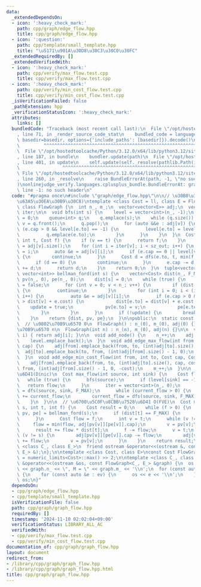 ```yaml
---
data:
  _extendedDependsOn:
  - icon: ':heavy_check_mark:'
    path: cpp/graph/edge_flow.hpp
    title: cpp/graph/edge_flow.hpp
  - icon: ':question:'
    path: cpp/template/small_template.hpp
    title: "\u5171\u901A\u30D8\u30C3\u30C0\u30FC"
  _extendedRequiredBy: []
  _extendedVerifiedWith:
  - icon: ':heavy_check_mark:'
    path: cpp/verify/max_flow.test.cpp
    title: cpp/verify/max_flow.test.cpp
  - icon: ':heavy_check_mark:'
    path: cpp/verify/min_cost_flow.test.cpp
    title: cpp/verify/min_cost_flow.test.cpp
  _isVerificationFailed: false
  _pathExtension: hpp
  _verificationStatusIcon: ':heavy_check_mark:'
  attributes:
    links: []
  bundledCode: "Traceback (most recent call last):\n  File \"/opt/hostedtoolcache/Python/3.12.0/x64/lib/python3.12/site-packages/onlinejudge_verify/documentation/build.py\"\
    , line 71, in _render_source_code_stat\n    bundled_code = language.bundle(stat.path,\
    \ basedir=basedir, options={'include_paths': [basedir]}).decode()\n          \
    \         ^^^^^^^^^^^^^^^^^^^^^^^^^^^^^^^^^^^^^^^^^^^^^^^^^^^^^^^^^^^^^^^^^^^^^^^^^^^^^^^^^\n\
    \  File \"/opt/hostedtoolcache/Python/3.12.0/x64/lib/python3.12/site-packages/onlinejudge_verify/languages/cplusplus.py\"\
    , line 187, in bundle\n    bundler.update(path)\n  File \"/opt/hostedtoolcache/Python/3.12.0/x64/lib/python3.12/site-packages/onlinejudge_verify/languages/cplusplus_bundle.py\"\
    , line 401, in update\n    self.update(self._resolve(pathlib.Path(included), included_from=path))\n\
    \                ^^^^^^^^^^^^^^^^^^^^^^^^^^^^^^^^^^^^^^^^^^^^^^^^^^^^^^^^^\n \
    \ File \"/opt/hostedtoolcache/Python/3.12.0/x64/lib/python3.12/site-packages/onlinejudge_verify/languages/cplusplus_bundle.py\"\
    , line 260, in _resolve\n    raise BundleErrorAt(path, -1, \"no such header\"\
    )\nonlinejudge_verify.languages.cplusplus_bundle.BundleErrorAt: graph/edge_flow.hpp:\
    \ line -1: no such header\n"
  code: "#pragma once\n#include \"graph/edge_flow.hpp\"\n\n// \u30B0\u30E9\u30D5(\u96A3\
    \u63A5\u30EA\u30B9\u30C8)\ntemplate <class Cost = ll, class E = FlowEdge<Cost>>\
    \ class FlowGraph {\n  int n_, m_;\n  vector<vector<E>> adj;\n  vector<int> level,\
    \ iter;\n\n  void bfs(int s) {\n    level = vector<int>(n_, -1);\n    level[s]\
    \ = 0;\n    queue<int> q;\n    q.emplace(s);\n    while (q.size()) {\n      int\
    \ v = q.front();\n      q.pop();\n      for (auto &&e : adj[v]) {\n        if\
    \ (e.cap > 0 && level[e.to] == -1) {\n          level[e.to] = level[v] + 1;\n\
    \          q.emplace(e.to);\n        }\n      }\n    }\n  }\n  Cost dfs(int v,\
    \ int t, Cost f) {\n    if (v == t) {\n      return f;\n    }\n    int sz_out\
    \ = adj[v].size();\n    for (int i = iter[v]; i < sz_out; i++) {\n      iter[v]\
    \ = i;\n      auto &e = adj[v][i];\n      if (e.cap == 0 || level[v] >= level[e.to])\
    \ {\n        continue;\n      }\n      Cost d = dfs(e.to, t, min(f, e.cap));\n\
    \      if (d == 0) {\n        continue;\n      }\n      e.cap -= d;\n      adj[e.to][e.rev].cap\
    \ += d;\n      return d;\n    }\n    return 0;\n  }\n  tuple<vector<Cost>, vector<int>,\
    \ vector<int>> bellman_ford(int s) {\n    vector<Cost> dist(n_, F_MAX);\n    vector<int>\
    \ pv(n_, 0), pe(n_, 0);\n    dist[s] = 0;\n    while (true) {\n      bool update\
    \ = false;\n      for (int v = 0; v < n_; v++) {\n        if (dist[v] == F_MAX)\
    \ {\n          continue;\n        }\n        for (int i = 0; i < (int)adj[v].size();\
    \ i++) {\n          auto &e = adj[v][i];\n          if (e.cap > 0 && dist[e.to]\
    \ > dist[v] + e.cost) {\n            dist[e.to] = dist[v] + e.cost;\n        \
    \    update = true;\n            pv[e.to] = v;\n            pe[e.to] = i;\n  \
    \        }\n        }\n      }\n      if (!update) {\n        break;\n      }\n\
    \    }\n    return {dist, pv, pe};\n  }\n\npublic:\n  static const Cost F_MAX;\n\
    \  // \u9802\u70B9\u6570 0\n  FlowGraph() : n_(0), m_(0), adj(0) {}\n  // \u9802\
    \u70B9\u6570 n\n  FlowGraph(int n) : n_(n), m_(0), adj(n) {}\n\n  vector<E> &operator[](int\
    \ i) { return adj[i]; }\n\n  void add_node() {\n    n_++;\n    adj.emplace_back();\n\
    \    level.emplace_back();\n  }\n  void add_edge_max_flow(int from, int to, Cost\
    \ cap) {\n    adj[from].emplace_back(from, to, (int)adj[to].size(), cap);\n  \
    \  adj[to].emplace_back(to, from, (int)adj[from].size() - 1, 0);\n    m_++;\n\
    \  }\n  void add_edge_min_cost_flow(int from, int to, Cost cap, Cost cost) {\n\
    \    adj[from].emplace_back(from, to, (int)adj[to].size(), cap, cost);\n    adj[to].emplace_back(to,\
    \ from, (int)adj[from].size() - 1, 0, -cost);\n    m_++;\n  }\n\n  // \u6700\u5927\
    \u6D41(Dinic)\n  Cost max_flow(int source, int sink) {\n    Cost flow = 0;\n \
    \   while (true) {\n      bfs(source);\n      if (level[sink] == -1) {\n     \
    \   return flow;\n      }\n      iter = vector<int>(n_, 0);\n      Cost current_flow\
    \ = dfs(source, sink, F_MAX);\n      while (current_flow > 0) {\n        flow\
    \ += current_flow;\n        current_flow = dfs(source, sink, F_MAX);\n      }\n\
    \    }\n  }\n\n  // \u6700\u5C0F\u8CBB\u7528\u6D41 O(FVE)\n  Cost min_cost_flow(int\
    \ s, int t, int f) {\n    Cost result = 0;\n    while (f > 0) {\n      auto [dist,\
    \ pv, pe] = bellman_ford(s);\n      if (dist[t] == F_MAX) {\n        return -1;\n\
    \      }\n      Cost flow = f;\n      int v = t;\n      while (v != s) {\n   \
    \     flow = min(flow, adj[pv[v]][pe[v]].cap);\n        v = pv[v];\n      }\n\
    \      result += flow * dist[t];\n      f -= flow;\n      v = t;\n      while\
    \ (v != s) {\n        adj[pv[v]][pe[v]].cap -= flow;\n        adj[v][adj[pv[v]][pe[v]].rev].cap\
    \ += flow;\n        v = pv[v];\n      }\n    }\n    return result;\n  }\n\n  template\
    \ <class C_, class E_>\n  friend ostream &operator<<(ostream &, const FlowGraph<C_,\
    \ E_> &);\n};\n\ntemplate <class Cost, class E>\nconst Cost FlowGraph<Cost, E>::F_MAX\
    \ = numeric_limits<Cost>::max() >> 2;\n\ntemplate <class C_, class E_>\nostream\
    \ &operator<<(ostream &os, const FlowGraph<C_, E_> &graph) {\n  os << \"N = \"\
    \ << graph.n_ << \", M = \" << graph.m_ << '\\n';\n  for (const auto &ev : graph.adj)\
    \ {\n    for (const auto &e : ev) {\n      os << e << '\\n';\n    }\n  }\n  return\
    \ os;\n}"
  dependsOn:
  - cpp/graph/edge_flow.hpp
  - cpp/template/small_template.hpp
  isVerificationFile: false
  path: cpp/graph/graph_flow.hpp
  requiredBy: []
  timestamp: '2024-11-10 02:02:04+09:00'
  verificationStatus: LIBRARY_ALL_AC
  verifiedWith:
  - cpp/verify/max_flow.test.cpp
  - cpp/verify/min_cost_flow.test.cpp
documentation_of: cpp/graph/graph_flow.hpp
layout: document
redirect_from:
- /library/cpp/graph/graph_flow.hpp
- /library/cpp/graph/graph_flow.hpp.html
title: cpp/graph/graph_flow.hpp
---
```


